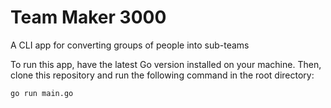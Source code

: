 # Team Maker 3000

A CLI app for converting groups of people into sub-teams

To run this app, have the latest Go version installed on your machine. Then, clone this repository and run the following command in the root directory:

```bash
go run main.go
```
